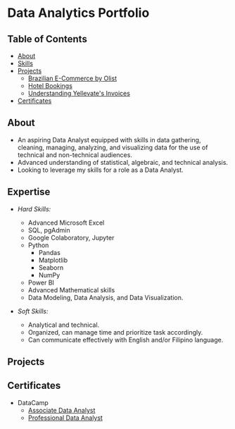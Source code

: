 # Data Analytics Portfolio

## Table of Contents
- [About](https://github.com/jameseveryday/Data-Analytics-Portfolio/edit/main/README.md#About)
- [Skills](https://github.com/jameseveryday/Data-Analytics-Portfolio/edit/main/README.md#Skills)
- [Projects](https://github.com/jameseveryday/Data-Analytics-Portfolio/edit/main/README.md#Projects)
  - [Brazilian E-Commerce by Olist](https://github.com/jameseveryday/Data-Analytics-Portfolio/tree/main/brazilian_e-commerce_by_olist)
  - [Hotel Bookings](https://github.com/jameseveryday/Data-Analytics-Portfolio/tree/main/hotel_bookings)
  - [Understanding Yellevate's Invoices](https://github.com/jameseveryday/Data-Analytics-Portfolio/tree/main/yellevate_invoices)
- [Certificates](https://github.com/jameseveryday/Data-Analytics-Portfolio/edit/main/README.md#Certificates)

## About
- An aspiring Data Analyst equipped with skills in data gathering, cleaning, managing, analyzing, and visualizing data for the use of technical and non-technical audiences.
- Advanced understanding of statistical, algebraic, and technical analysis.
- Looking to leverage my skills for a role as a Data Analyst.

## Expertise
- *Hard Skills:*
  - Advanced Microsoft Excel
  - SQL, pgAdmin
  - Google Colaboratory, Jupyter
  - Python
    - Pandas
    - Matplotlib
    - Seaborn
    - NumPy
  - Power BI
  - Advanced Mathematical skills
  - Data Modeling, Data Analysis, and Data Visualization.

- *Soft Skills:*
  - Analytical and technical.
  - Organized, can manage time and prioritize task accordingly.
  - Can communicate effectively with English and/or Filipino language.
 
## Projects


## Certificates
- DataCamp
  - [Associate Data Analyst](https://www.datacamp.com/certificate/DAA0017596132874)
  - [Professional Data Analyst](https://www.datacamp.com/certificate/DA0028644900663)

